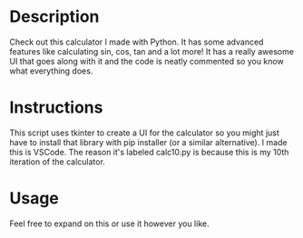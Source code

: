 # Description
Check out this calculator I made with Python. It has some advanced features like calculating sin, cos, tan and a lot more! It has a really awesome UI that goes along with it and the code is neatly commented so you know what everything does. 

# Instructions
This script uses tkinter to create a UI for the calculator so you might just have to install that library with pip installer (or a similar alternative). I made this is VSCode. The reason it's labeled calc10.py is because this is my 10th iteration of the calculator.

# Usage
Feel free to expand on this or use it however you like.
